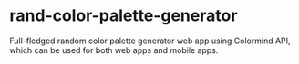 # rand-color-palette-generator
Full-fledged random color palette generator web app using Colormind API, which can be used for both web apps and mobile apps.
